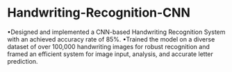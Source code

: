 # Handwriting-Recognition-CNN
•Designed and implemented a CNN-based Handwriting Recognition System with an achieved accuracy rate of 85%. •Trained the model on a diverse dataset of over 100,000 handwriting images for robust recognition and framed an efficient system for image input, analysis, and   accurate letter prediction.
